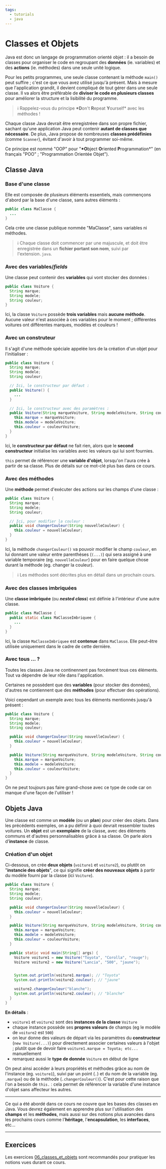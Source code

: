 ```yaml
---
tags:
  - tutorials
  - java
---
```


# Classes et Objets

Java est donc un langage de programmation orienté objet : il a besoin de classes pour organiser le code en regroupant des **données** (ie. variables) et des **actions** (ie. méthodes) dans une seule unité logique.

Pour les petits programmes, une seule classe contenant la méthode `main()` peut suffire ; c'est ce que vous avez utilisé jusqu'à présent. Mais à mesure que l'application grandit, il devient compliqué de tout gérer dans une seule classe. Il va alors être préférable de **diviser le code en plusieurs classes** pour améliorer la structure et la lisibilité du programme.

> ℹ️ Rappelez-vous du principe **\*D**on't **R**epeat **Y**ourself\* avec les méthodes !

Chaque classe Java devrait être enregistréee dans son propre fichier, sachant qu'une application Java peut contenir **autant de classes que nécessaire**. De plus, Java propose de nombreuses **classes prédéfinies** (comme `Scanner`), évitant d'avoir à tout programmer soi-même.

Ce principe est nommé "OOP" pour "**\*O**bject **O**riented **P**rogrammation\*" (en français "POO" ; "Programmation Orientée Objet").

## Classe Java

### Base d'une classe

Elle est composée de plusieurs éléments essentiels, mais commençons d'abord par la base d'une classe, sans autres éléments :

```java
public class MaClasse {
  ...
}
```

Cela crée une classe publique nommée "MaClasse", sans variables ni méthodes.

> ℹ️ Chaque classe doit commencer par une majuscule, et doit être enregistrée dans un **fichier portant son nom**, suivi par l'extension`.java`.

### Avec des variables/_fields_

Une classe peut contenir des **variables** qui vont stocker des données :

```java
public class Voiture {
  String marque;
  String modele;
  String couleur;
}
```

Ici, la classe `Voiture` possède **trois variables** mais **aucune méthode**. Aucune valeur n'est associée à ces variables pour le moment ; différentes voitures ont différentes marques, modèles et couleurs !

### Avec un construteur

Il s'agit d'une méthode spéciale appelée lors de la création d'un objet pour l'initialiser :

```java
public class Voiture {
  String marque;
  String modele;
  String couleur;

  // Ici, le constructeur par défaut :
  public Voiture() {
    ...
  }

  // Ici, le constructeur avec des paramètres :
  public Voiture(String marqueVoiture, String modeleVoiture, String couleurVoiture) {
    this.marque = marqueVoiture;
    this.modele = modeleVoiture;
    this.couleur = couleurVoiture;
  }
}
```

Ici, le **constructeur par défaut** ne fait rien, alors que le **second constructeur** initialise les variables avec les valeurs qui lui sont fournies.

`this` permet de référencer une **variable d'objet**, lorsqu'on l'aura crée à partir de sa classe. Plus de détails sur ce mot-clé plus bas dans ce cours.

### Avec des méthodes

Une **méthode** permet d'exécuter des actions sur les champs d'une classe :

```java
public class Voiture {
  String marque;
  String modele;
  String couleur;

  // Ici, pour modifier la couleur :
  public void changerCouleur(String nouvelleCouleur) {
    this.couleur = nouvelleCouleur;
  }
}
```

Ici, la méthode `changerCouleur()` va pouvoir modifier le champ `couleur`, en lui donnant une valeur entre parenthèses (`(...)`) qui sera assigné à une variable temporaire (eg. `nouvelleCouleur`) pour en faire quelque chose durant la méthode (eg. changer la couleur).

> ℹ️ Les méthodes sont décrites plus en détail dans un prochain cours.

### Avec des classes imbriquées

Une **classe imbriquée** (ou **_nested class_**) est définie à l'intérieur d'une autre classe.

```java
public class MaClasse {
  public static class MaClasseImbriquee {
    ...
  }
}
```

Ici, la classe `MaClasseImbriquee` est **contenue** dans `MaClasse`. Elle peut-être utilisée uniquement dans le cadre de cette dernière.

### Avec tous ... ?

Toutes les classes Java ne continennent pas forcément tous ces éléments. Tout va dépendre de leur rôle dans l'application.

Certaines ne possèdent que des **variables** (pour stocker des données), d'autres ne contiennent que des **méthodes** (pour effectuer des opérations).

Voici cependant un exemple avec tous les éléments mentionnés jusqu'à présent :

```java
public class Voiture {
  String marque;
  String modele;
  String couleur;

  public void changerCouleur(String nouvelleCouleur) {
    this.couleur = nouvelleCouleur;
  }

  public Voiture(String marqueVoiture, String modeleVoiture, String couleurVoiture) {
    this.marque = marqueVoiture;
    this.modele = modeleVoiture;
    this.couleur = couleurVoiture;
  }
}
```

On ne peut toujours pas faire grand-chose avec ce type de code car on manque d'une façon de l'utiliser !

## Objets Java

Une classe est comme un **modèle** (ou un **plan**) pour créer des objets. Dans les précédents exemples, on a pu définir à quoi devrait ressembler toutes voitures. Un **objet** est un **exemplaire** de la classe, avec des éléments communs et d'autres personnalisables grâce à sa classe. On parle alors d'**instance** de classe.

### Création d'un objet

Ci-dessous, on crée **deux objets** (`voiture1` et `voiture2`), ou plutôt on "**instancie des objets**", ce qui signifie **créer des nouveaux objets** à partir du modèle fourni par la classe (ici `Voiture`).

```java
public class Voiture {
  String marque;
  String modele;
  String couleur;

  public void changerCouleur(String nouvelleCouleur) {
    this.couleur = nouvelleCouleur;
  }

  public Voiture(String marqueVoiture, String modeleVoiture, String couleurVoiture) {
    this.marque = marqueVoiture;
    this.modele = modeleVoiture;
    this.couleur = couleurVoiture;
  }

  public static void main(String[] args) {
    Voiture voiture1 = new Voiture("Toyota", "Corolla", "rouge");
    Voiture voiture2 = new Voiture("Lancia", "500", "jaune");


    System.out.println(voiture1.marque); // "Toyota"
    System.out.println(voiture2.couleur); // "jaune"

    voiture2.changerCouleur("blanche");
    System.out.println(voiture2.couleur); // "blanche"
  }
}
```

**En détails** :

- `voiture1` et `voiture2` sont des **instances de la classe** `Voiture`
- chaque instance possède ses **propres valeurs** de champs (eg le modèle de `voiture2` est `500`)
- on leur donne des valeurs de départ via les paramètres du **constructeur** (`new Voiture(...)`) pour directement associer certaines valeurs à l'objet ; plutôt que de devoir faire `voiture1.marque = Toyota; etc...` manuellement
- remarquez aussi le **type de donnée** `Voiture` en début de ligne

On peut ainsi accéder à leurs propriétés et méthodes grâce au nom de l'instance (eg. `voiture1`), suivi par un point (`.`) et du nom de la variable (eg. `.marque`) ou de la méthode (`.changerCouleur()`). C'est pour cette raison que l'on a besoin de `this.` : cela permet de référencer la variable d'une instance d'objet sans affecteur les autres.

---

Ce qui a été abordé dans ce cours ne couvre que les bases des classes en Java. Vous devrez également en apprendre plus sur l'utilisation des **champs** et les **méthodes**, mais aussi sur des notions plus avancées dans les prochains cours comme l'**héritage**, l'**encapsulation**, les **interfaces**, etc...

---

## Exercices

Les exercices [06_classes_et_objets](https://github.com/association-z-code-emploi/exercices-java/tree/main/06_classes_et_objets) sont recommandés pour pratiquer les notions vues durant ce cours.
